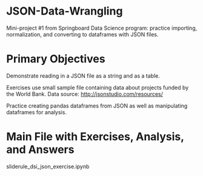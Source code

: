# JSON-Data-Wrangling
Mini-project #1 from Springboard Data Science program: practice importing, normalization, and converting to dataframes with JSON files.

# Primary Objectives
Demonstrate reading in a JSON file as a string and as a table.

Exercises use small sample file containing data about projects funded by the World Bank. Data source: http://jsonstudio.com/resources/

Practice creating pandas dataframes from JSON as well as manipulating dataframes for analysis.

# Main File with Exercises, Analysis, and Answers
sliderule_dsi_json_exercise.ipynb
